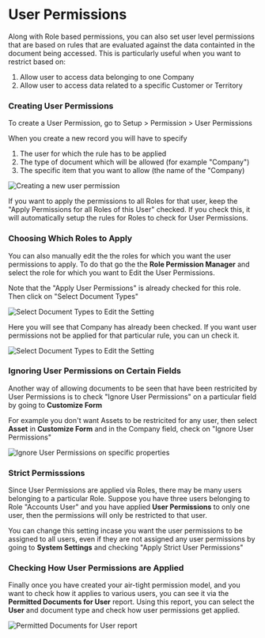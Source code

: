 # User Permissions

Along with Role based permissions, you can also set user level permissions that are based on rules that are evaluated against the data containted in the document being accessed. This is particularly useful when you want to restrict based on:

1. Allow user to access data belonging to one Company
1. Allow user to access data related to a specific Customer or Territory

### Creating User Permissions

To create a User Permission, go to Setup > Permission > User Permissions

When you create a new record you will have to specify

1. The user for which the rule has to be applied
1. The type of document which will be allowed (for example "Company")
1. The specific item that you want to allow (the name of the "Company)

<img src="{{docs_base_url}}/assets/img/users-and-permissions/user-perms/new-user-permission.png" class="screenshot" alt="Creating a new user permission">

If you want to apply the permissions to all Roles for that user, keep the "Apply Permissions for all Roles of this User" checked. If you check this, it will automatically setup the rules for Roles to check for User Permissions.

### Choosing Which Roles to Apply

You can also manually edit the the roles for which you want the user permissions to apply. To do that go the the **Role Permission Manager** and select the role for which you want to Edit the User Permissions.

Note that the "Apply User Permissions" is already checked for this role. Then click on "Select Document Types"

<img src="{{docs_base_url}}/assets/img/users-and-permissions/user-perms/select-document-types.png" class="screenshot" alt="Select Document Types to Edit the Setting">

Here you will see that Company has already been checked. If you want user permissions not be applied for that particular rule, you can un check it.

<img src="{{docs_base_url}}/assets/img/users-and-permissions/user-perms/view-sleected-documents.png" class="screenshot" alt="Select Document Types to Edit the Setting">

### Ignoring User Permissions on Certain Fields

Another way of allowing documents to be seen that have been restricited by User Permissions is to check "Ignore User Permissions" on a particular field by going to **Customize Form**

For example you don't want Assets to be restricited for any user, then select **Asset** in **Customize Form** and in the Company field, check on "Ignore User Permissions"

<img src="{{docs_base_url}}/assets/img/users-and-permissions/user-perms/ignore-user-user-permissions.png" class="screenshot" alt="Ignore User Permissions on specific properties">

### Strict Permisssions

Since User Permissions are applied via Roles, there may be many users belonging to a particular Role. Suppose you have three users belonging to Role "Accounts User" and you have applied **User Permissions** to only one user, then the permissions will only be restricted to that user.

You can change this setting incase you want the user permissions to be assigned to all users, even if they are not assigned any user permissions by going to **System Settings** and checking "Apply Strict User Permissions"

### Checking How User Permissions are Applied

Finally once you have created your air-tight permission model, and you want to check how it applies to various users, you can see it via the **Permitted Documents for User** report. Using this report, you can select the **User** and document type and check how user permissions get applied.

<img src="{{docs_base_url}}/assets/img/users-and-permissions/user-perms/permitted-documents.png" class="screenshot" alt="Permitted Documents for User report">
